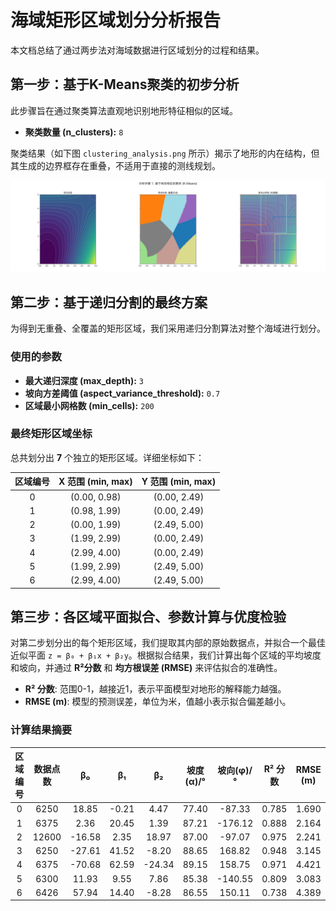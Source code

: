 
# 海域矩形区域划分分析报告

本文档总结了通过两步法对海域数据进行区域划分的过程和结果。

## 第一步：基于K-Means聚类的初步分析

此步骤旨在通过聚类算法直观地识别地形特征相似的区域。

- **聚类数量 (n_clusters):** `8`

聚类结果（如下图 `clustering_analysis.png` 所示）揭示了地形的内在结构，但其生成的边界框存在重叠，不适用于直接的测线规划。

![聚类分析图](clustering_analysis.png)

## 第二步：基于递归分割的最终方案

为得到无重叠、全覆盖的矩形区域，我们采用递归分割算法对整个海域进行划分。

### 使用的参数
- **最大递归深度 (max_depth):** `3`
- **坡向方差阈值 (aspect_variance_threshold):** `0.7`
- **区域最小网格数 (min_cells):** `200`

### 最终矩形区域坐标

总共划分出 **7** 个独立的矩形区域。详细坐标如下：

| 区域编号 | X 范围 (min, max) | Y 范围 (min, max) |
|:---:|:---:|:---:|
| 0 | (0.00, 0.98) | (0.00, 2.49) |
| 1 | (0.98, 1.99) | (0.00, 2.49) |
| 2 | (0.00, 1.99) | (2.49, 5.00) |
| 3 | (1.99, 2.99) | (0.00, 2.49) |
| 4 | (2.99, 4.00) | (0.00, 2.49) |
| 5 | (1.99, 2.99) | (2.49, 5.00) |
| 6 | (2.99, 4.00) | (2.49, 5.00) |

## 第三步：各区域平面拟合、参数计算与优度检验

对第二步划分出的每个矩形区域，我们提取其内部的原始数据点，并拟合一个最佳近似平面 `z = β₀ + β₁x + β₂y`。根据拟合结果，我们计算出每个区域的平均坡度和坡向，并通过 **R²分数** 和 **均方根误差 (RMSE)** 来评估拟合的准确性。

- **R² 分数**: 范围0-1，越接近1，表示平面模型对地形的解释能力越强。
- **RMSE (m)**: 模型的预测误差，单位为米，值越小表示拟合偏差越小。

### 计算结果摘要

| 区域编号 | 数据点数 | β₀ | β₁ | β₂ | 坡度(α)/° | 坡向(φ)/° | R² 分数 | RMSE (m) |
|:---:|:---:|:---:|:---:|:---:|:---:|:---:|:---:|:---:|
| 0 | 6250 | 18.85 | -0.21 | 4.47 | 77.40 | -87.33 | 0.785 | 1.690 |
| 1 | 6375 | 2.36 | 20.45 | 1.39 | 87.21 | -176.12 | 0.888 | 2.164 |
| 2 | 12600 | -16.58 | 2.35 | 18.97 | 87.00 | -97.07 | 0.975 | 2.241 |
| 3 | 6250 | -27.61 | 41.52 | -8.20 | 88.65 | 168.82 | 0.948 | 3.145 |
| 4 | 6375 | -70.68 | 62.59 | -24.34 | 89.15 | 158.75 | 0.971 | 4.421 |
| 5 | 6300 | 11.93 | 9.55 | 7.86 | 85.38 | -140.55 | 0.809 | 3.083 |
| 6 | 6426 | 57.94 | 14.40 | -8.28 | 86.55 | 150.11 | 0.738 | 4.389 |
